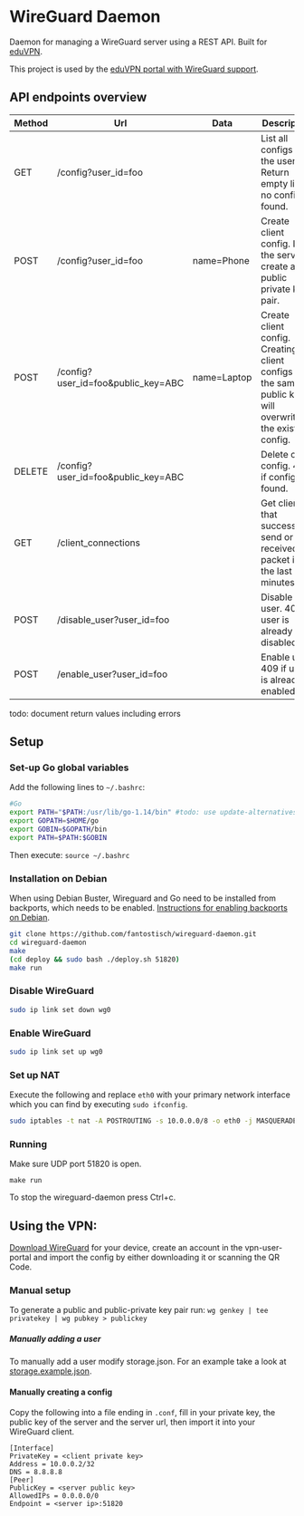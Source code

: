 # WireGuard Daemon

Daemon for managing a WireGuard server using a REST API.
Built for [eduVPN](https://eduvpn.org).

This project is used by the
[eduVPN portal with WireGuard support](https://github.com/fantostisch/vpn-user-portal).

## API endpoints overview

| Method | Url                                | Data        | Description                                                                                                  |
|--------|------------------------------------|-------------|--------------------------------------------------------------------------------------------------------------|
| GET    | /config?user_id=foo                |             | List all configs of the user. Return empty list if no configs found.                                         |
| POST   | /config?user_id=foo                | name=Phone  | Create client config. Let the server create a public private key pair.                                       |
| POST   | /config?user_id=foo&public_key=ABC | name=Laptop | Create client config. Creating 2 client configs with the same public key will overwrite the existing config. |
| DELETE | /config?user_id=foo&public_key=ABC |             | Delete client config. 409 if config not found.                                                               |
| GET    | /client_connections                |             | Get clients that successfully send or received a packet in the last 3 minutes.                               |
| POST   | /disable_user?user_id=foo          |             | Disable user. 409 if user is already disabled.                                                               |
| POST   | /enable_user?user_id=foo           |             | Enable user. 409 if user is already enabled.                                                                 |

todo: document return values including errors

## Setup

### Set-up Go global variables

Add the following lines to `~/.bashrc`:

```sh
#Go
export PATH="$PATH:/usr/lib/go-1.14/bin" #todo: use update-alternatives?
export GOPATH=$HOME/go
export GOBIN=$GOPATH/bin
export PATH=$PATH:$GOBIN
```

Then execute:
`source ~/.bashrc`

### Installation on Debian
When using Debian Buster, Wireguard and Go need to be installed from backports, which needs to be enabled. [Instructions for enabling backports on Debian](https://backports.debian.org/Instructions/).

```sh
git clone https://github.com/fantostisch/wireguard-daemon.git
cd wireguard-daemon
make
(cd deploy && sudo bash ./deploy.sh 51820)
make run
```

### Disable WireGuard
```sh
sudo ip link set down wg0
```

### Enable WireGuard
```sh
sudo ip link set up wg0
```

### Set up NAT

Execute the following and replace `eth0` with your primary network interface which you can find by executing `sudo ifconfig`.
```sh
sudo iptables -t nat -A POSTROUTING -s 10.0.0.0/8 -o eth0 -j MASQUERADE
```

### Running

Make sure UDP port 51820 is open.

`make run`

To stop the wireguard-daemon press Ctrl+c.

## Using the VPN:

[Download WireGuard](https://www.wireguard.com/install/) for your device, create an account in the vpn-user-portal and import the config by either downloading it or scanning the QR Code.

### Manual setup

To generate a public and public-private key pair run:
`wg genkey | tee privatekey | wg pubkey > publickey`

##### Manually adding a user

To manually add a user modify storage.json. For an example take a look at [storage.example.json](docs/storage.example.json).

#### Manually creating a config

Copy the following into a file ending in `.conf`, fill in your private key, the public key of the server and the server url, then import it into your WireGuard client.

```
[Interface]
PrivateKey = <client private key>
Address = 10.0.0.2/32
DNS = 8.8.8.8
[Peer]
PublicKey = <server public key>
AllowedIPs = 0.0.0.0/0
Endpoint = <server ip>:51820
```
